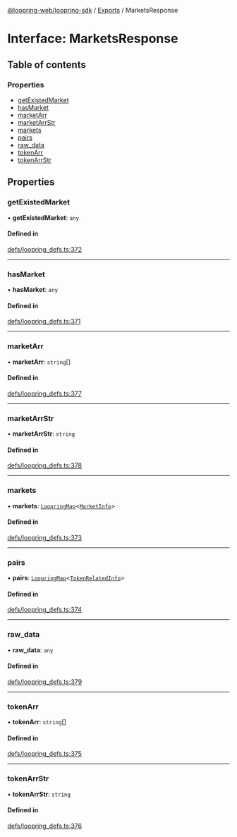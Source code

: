 [@loopring-web/loopring-sdk](../README.md) / [Exports](../modules.md) / MarketsResponse

# Interface: MarketsResponse

## Table of contents

### Properties

- [getExistedMarket](MarketsResponse.md#getexistedmarket)
- [hasMarket](MarketsResponse.md#hasmarket)
- [marketArr](MarketsResponse.md#marketarr)
- [marketArrStr](MarketsResponse.md#marketarrstr)
- [markets](MarketsResponse.md#markets)
- [pairs](MarketsResponse.md#pairs)
- [raw\_data](MarketsResponse.md#raw_data)
- [tokenArr](MarketsResponse.md#tokenarr)
- [tokenArrStr](MarketsResponse.md#tokenarrstr)

## Properties

### getExistedMarket

• **getExistedMarket**: `any`

#### Defined in

[defs/loopring_defs.ts:372](https://github.com/Loopring/loopring_sdk/blob/24fdf4c/src/defs/loopring_defs.ts#L372)

___

### hasMarket

• **hasMarket**: `any`

#### Defined in

[defs/loopring_defs.ts:371](https://github.com/Loopring/loopring_sdk/blob/24fdf4c/src/defs/loopring_defs.ts#L371)

___

### marketArr

• **marketArr**: `string`[]

#### Defined in

[defs/loopring_defs.ts:377](https://github.com/Loopring/loopring_sdk/blob/24fdf4c/src/defs/loopring_defs.ts#L377)

___

### marketArrStr

• **marketArrStr**: `string`

#### Defined in

[defs/loopring_defs.ts:378](https://github.com/Loopring/loopring_sdk/blob/24fdf4c/src/defs/loopring_defs.ts#L378)

___

### markets

• **markets**: [`LoopringMap`](LoopringMap.md)<[`MarketInfo`](MarketInfo.md)\>

#### Defined in

[defs/loopring_defs.ts:373](https://github.com/Loopring/loopring_sdk/blob/24fdf4c/src/defs/loopring_defs.ts#L373)

___

### pairs

• **pairs**: [`LoopringMap`](LoopringMap.md)<[`TokenRelatedInfo`](TokenRelatedInfo.md)\>

#### Defined in

[defs/loopring_defs.ts:374](https://github.com/Loopring/loopring_sdk/blob/24fdf4c/src/defs/loopring_defs.ts#L374)

___

### raw\_data

• **raw\_data**: `any`

#### Defined in

[defs/loopring_defs.ts:379](https://github.com/Loopring/loopring_sdk/blob/24fdf4c/src/defs/loopring_defs.ts#L379)

___

### tokenArr

• **tokenArr**: `string`[]

#### Defined in

[defs/loopring_defs.ts:375](https://github.com/Loopring/loopring_sdk/blob/24fdf4c/src/defs/loopring_defs.ts#L375)

___

### tokenArrStr

• **tokenArrStr**: `string`

#### Defined in

[defs/loopring_defs.ts:376](https://github.com/Loopring/loopring_sdk/blob/24fdf4c/src/defs/loopring_defs.ts#L376)
